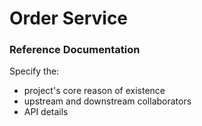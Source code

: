 # Order Service

### Reference Documentation
Specify the:
* project's core reason of existence
* upstream and downstream collaborators
* API details
